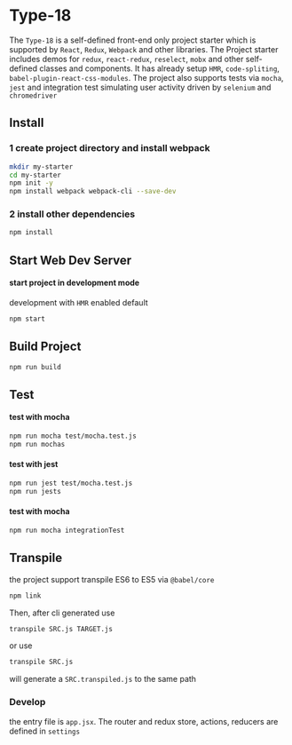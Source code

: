 # **Type-18**

The `Type-18` is a self-defined front-end only project starter which is supported by `React`, `Redux`, `Webpack` and other libraries. The Project starter includes demos for `redux`, `react-redux`, `reselect`, `mobx` and other self-defined classes and components. It has already setup `HMR`, `code-spliting`, `babel-plugin-react-css-modules`. The project also supports tests via `mocha`, `jest` and integration test simulating user activity driven by `selenium` and `chromedriver`


## **Install**
### 1 create project directory and install webpack
```bash
mkdir my-starter
cd my-starter
npm init -y
npm install webpack webpack-cli --save-dev
```
### 2 install other dependencies
```bash
npm install
```

## **Start Web Dev Server**
#### start project in development mode

development with `HMR` enabled default
```bash
npm start
```

## **Build Project**
```bash
npm run build
```

## **Test**
#### test with mocha
```bash
npm run mocha test/mocha.test.js
npm run mochas
```
#### test with jest
```bash
npm run jest test/mocha.test.js
npm run jests
```
#### test with mocha
```bash
npm run mocha integrationTest
```
## **Transpile**
the project support transpile ES6 to ES5 via `@babel/core`
```bash
npm link
```
Then, after cli generated
use
```bash
transpile SRC.js TARGET.js
```
or use
```bash
transpile SRC.js
```
will generate a `SRC.transpiled.js` to the same path

### **Develop**
the entry file is `app.jsx`. The router and redux store, actions, reducers are defined in `settings`
